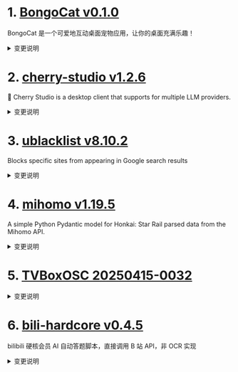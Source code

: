 
# 1. [BongoCat v0.1.0](https://github.com/ayangweb/BongoCat/releases/tag/v0.1.0)  
BongoCat 是一个可爱地互动桌面宠物应用，让你的桌面充满乐趣！
<details>
<summary>变更说明</summary>

### &nbsp;&nbsp;&nbsp;🚀 Features

- Add logging plugin to capture all promise errors &nbsp;-&nbsp;   
- Refactoring the project structure and adding content to the preferences window &nbsp;-&nbsp;   
- Support for in-app updated versions &nbsp;-&nbsp;   

### &nbsp;&nbsp;&nbsp;🐞 Bug Fixes

- Fix windows startup crash &nbsp;-&nbsp;   

### &nbsp;&nbsp;&nbsp;🏎 Performance

- Model adapts to screen resolution to improve clarity &nbsp;-&nbsp;   

##### &nbsp;&nbsp;&nbsp;&nbsp;  

</details>

# 2. [cherry-studio v1.2.6](https://github.com/CherryHQ/cherry-studio/releases/tag/v1.2.6)  
🍒 Cherry Studio is a desktop client that supports for multiple LLM providers.
<details>
<summary>变更说明</summary>

### v1.2.6 发布日志

- **功能更新**: 使用 `os-proxy-config` 获取系统代理信息替代 `resolveProxy` 。
- **功能更新**: 支持 API 密钥中转义逗号字符 。
- **修复问题**: 知识库和网络搜索输出语言问题 。
- **修复问题**: 深度推理器在 MCP 场景下不支持连续用户或助手消息的问题 。
- **修复问题**: MCP 服务请求头不生效问题 。
- **修复问题**: 修正语言及本地化错误。
- **代码优化**: 改进代理处理和初始化逻辑。
- **代码优化**: 移除搜索增强模式及 Google Analytics, 集成 PostHog
- **其他更新**: 更新 README，替换过时截图；添加 `vitest` 测试框架支持。

## What's Changed
* feat: support escaping the comma character in the API key.  
* fix(MCPService):修复MCP server 请求头不生效  
* fix(AssistantSettings): disable transitionName to resolve modal closing issues in production  
* fix: language error  
* refactor(locales): fix locales errors  
* fix: deepseek-reasoner does not support successive user or assistant messages in MCP scenario  
* fix(AxiosProxy): windows系统设置为socks5代理问题  
* fix: 知识库和网络搜索使用输出语言问题  
* feat(proxy): use os-proxy-config to get system proxy info instead of resolveProxy  

## New Contributors
* @lossercode made their first contribution in 

**Full Changelog**:   

</details>

# 3. [ublacklist v8.10.2](https://github.com/iorate/ublacklist/releases/tag/v8.10.2)  
Blocks specific sites from appearing in Google search results
<details>
<summary>变更说明</summary>

##  (2025-04-21)


### Bug Fixes

* **google:** results with site link and videos 




---
This release is also available on:
- 
-   

</details>

# 4. [mihomo v1.19.5](https://github.com/MetaCubeX/mihomo/releases/tag/v1.19.5)  
A simple Python Pydantic model for Honkai: Star Rail parsed data from the Mihomo API.
<details>
<summary>变更说明</summary>

## What's Changed
* 2a40eba0 feat: tun add `exclude-src-port`,`exclude-src-port-range`,`exclude-dst-port` and `exclude-dst-port-range` on linux by @wwqgtxx
* a22efd5c feat: add exclude port and exclude port range options  by @okhowang

## BUG & Fix
* 09c7ee0d fix: grpc server panic by @wwqgtxx
* 190047c8 fix: grpc transport not apply dial timeout by @wwqgtxx
* 24a9ff6d fix: disallow dialFunc be called after grpc transport has be closed by @wwqgtxx
* 2acb0b71 fix: tun IncludeInterface/ExcludeInterface priority by @wwqgtxx
* 323973f2 fix: converter judgment conditions by @wwqgtxx
* 3d2cb992 fix: grpc outbound not apply ca fingerprint by @wwqgtxx
* 487d7fa8 fix: panic under some stupid input config by @wwqgtxx
* 55cbbf7f fix: singledo test by @wwqgtxx
* 577f64a6 fix: X25519MLKEM768 does not work properly with reality by @wwqgtxx
* 664b1340 fix: websocket data losing by @wwqgtxx
* 76052b5b fix: grpc in trojan not apply client-fingerprint by @wwqgtxx
* 7a260f7b fix: udp dial support ip4p  by @HiMetre
* 7b37fcfc fix: auto_redirect should only hijack DNS requests from local addresses by @wwqgtxx
* 7de24e26 fix: StreamGunWithConn not synchronously close the incoming net.Conn by @wwqgtxx
* 7f1225b0 fix: grpc transport can't be closed by @wwqgtxx
* 8752f805 fix: anytls stream read error  by @anytls
* 9e0889c0 fix: observable test by @wwqgtxx
* a75e570c fix: vision conn read short buffer error by @wwqgtxx
* b0bd4f4c fix: resources not released when hysteria2 verification failed by @wwqgtxx
* b21b8ee0 fix: panic in ssr packet by @wwqgtxx
* b5fcd1d1 fix: chacha8-ietf-poly1305 not work by @wwqgtxx
* bad61f91 fix: avoid panic in inbound test by @wwqgtxx
* daa592c7 fix: converter panic by @wwqgtxx
* dbb5b7db fix: SetupContextForConn should return context error to user by @wwqgtxx
* dcb20e28 fix: websocket server upgrade in golang1.20 by @wwqgtxx
* e81f3a97 fix: correctly implement references to proxies by @wwqgtxx
* e8af0586 fix: websocketWithEarlyDataConn can't close underlay conn when is dialing or not dialed by @wwqgtxx
* eaaccffc fix: race in Single.Do by @wwqgtxx
* efa22437 fix: shut it down more aggressively in grpc transport closing by @wwqgtxx

## Maintenance
* 237e2ede chore: tun will add firewall rule for Profile ALL on windows system stack by @wwqgtxx
* 23ffe451 chore: using http/httptrace to get local/remoteAddr for grpc client by @wwqgtxx
* 30d90d49 chore: update option checks to use IsZeroOptions by @wwqgtxx
* 345d3d70 chore: add inbound test for anytls by @wwqgtxx
* 39d6a0d7 chore: update utls to 1.7.0 by @wwqgtxx
* 3d806b5e chore: add inbound test for shadowsocks/trojan by @wwqgtxx
* 4b15568a chore: cleanup metadata code by @wwqgtxx
* 619c9dc0 chore: apply the default interface/mark of the dialer in the final stage by @wwqgtxx
* 622d99d0 chore: rebuild outdated proxy auto close mechanism by @wwqgtxx
* 6236cb1c chore: cleanup trojan code by @wwqgtxx
* 63e66f49 chore: cleanup trojan code by @wwqgtxx
* 69ce4d0f chore: speed up inbound test by @wwqgtxx
* 7551c8a5 chore: remove unneed code by @wwqgtxx
* 7d7f5c89 chore: add inbound test for tuic by @wwqgtxx
* 8085c68b chore: decrease direct using *net.TCPConn by @wwqgtxx
* 84cd0ef6 chore: remove internal crypto/tls fork in shadowtls by @wwqgtxx
* 8fa4e812 chore: remove internal crypto/tls fork in reality server by @wwqgtxx
* 9e8f4ada chore: better addr parsing by @wwqgtxx
* a6c0c02e chore: ignore interfaces not in IfOperStatusUp when fetch system dns server on windows by @wwqgtxx
* b2d28908 chore: cleanup resolveUDPAddr code by @wwqgtxx
* b59f11f7 chore: add singMux inbound test for shadowsocks/trojan/vless/vmess by @wwqgtxx
* ba3c44a1 chore: code cleanup by @wwqgtxx
* bfd06eba chore: rebuild SetupContextForConn with context.AfterFunc by @wwqgtxx
* cac2bf72 chore: cleanup netip code by @wwqgtxx
* cedb36df chore: using SetupContextForConn to reduce the DialContext cannot be cancelled by @wwqgtxx
* d0d0c392 chore: add inbound test for vmess/vless by @wwqgtxx
* d5243adf chore: better global-client-fingerprint handle by @wwqgtxx
* e79465d3 chore: add inbound test for hysteria2 by @wwqgtxx
* fe01033e chore: quic sniffer should use the exact length of crypto stream when assembling by @wwqgtxx
* feee9b32 chore: remove unneeded tls timeout in anytls by @wwqgtxx

**Full Changelog**: 
  

</details>

# 5. [TVBoxOSC 20250415-0032](https://github.com/o0HalfLife0o/TVBoxOSC/releases/tag/20250415-0032)  

<details>
<summary>变更说明</summary>

Credit: 
Commit: d2826af84d74a59a3af44d2256da9ccad80b6297
Changelog:
```
fix 退出应用
1.优化t4 extend;2.站点style配置;3.优化筛选;4.优化超级解析5.首页加载站点缓存
分类筛选点击空白处时隐藏（只针对手机）电视还是按返回关闭筛选
如果首页不是推荐站点且缓存不为空则直接加载缓存
超级解析(同时进行嗅探和并发json);
"style": {"ratio": "1.433" ,"type": "rect"}
1.加载jar错误时立马加载上一次的缓存jar; 2.小于于300集的倒序排序自动排序，线路过多时因自动排序导致加载过慢的问题; 3.去掉始终m3u8优先排序; 
fix python bug 
尝试解决jar频繁提示加载失败
fix bug
新增支持python的type3的点播源(byq215613905) 
1.恢复备份时自动重启;2.优化电视遥控快进快退逻辑 更符合预期; 3.修正偶现的再按一次退出app不生效的问题;4.主页加载数据时可按返回键取消加载(避免等待);

```
  

</details>

# 6. [bili-hardcore v0.4.5](https://github.com/Karben233/bili-hardcore/releases/tag/v0.4.5)  
bilibili 硬核会员 AI 自动答题脚本，直接调用 B 站 API，非 OCR 实现
<details>
<summary>变更说明</summary>

- 经过用户同意后，脚本将会上传题目信息以构建一个硬核会员题库
  此操作仅会上传题目信息（题目、选项），不会上传其他任何信息！
  [[Feature Request] 希望贵项目能加入自愿的题库共建计划 ](  

</details>

